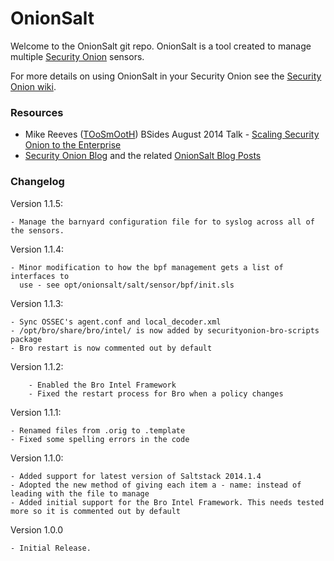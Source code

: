 OnionSalt
=========

Welcome to the OnionSalt git repo. OnionSalt is a tool created to manage multiple [Security Onion](https://code.google.com/p/security-onion/) sensors.

For more details on using OnionSalt in your Security Onion see the [Security Onion wiki](https://code.google.com/p/security-onion/wiki/Salt).

### Resources
- Mike Reeves ([TOoSmOotH](https://twitter.com/TOoSmOotH)) BSides August 2014 Talk - [Scaling Security Onion to the Enterprise](https://www.youtube.com/watch?v=hHhxVQxj3aY)
- [Security Onion Blog](http://blog.securityonion.net/) and the related [OnionSalt Blog Posts](http://blog.securityonion.net/search/label/onionsalt)

### Changelog

Version 1.1.5:

	- Manage the barnyard configuration file for to syslog across all of the sensors.

Version 1.1.4:

	- Minor modification to how the bpf management gets a list of interfaces to
	  use - see opt/onionsalt/salt/sensor/bpf/init.sls

Version 1.1.3:

	- Sync OSSEC's agent.conf and local_decoder.xml
	- /opt/bro/share/bro/intel/ is now added by securityonion-bro-scripts package
	- Bro restart is now commented out by default

Version 1.1.2:
        
        - Enabled the Bro Intel Framework
        - Fixed the restart process for Bro when a policy changes
        
Version 1.1.1:

	- Renamed files from .orig to .template
	- Fixed some spelling errors in the code

Version 1.1.0:

	- Added support for latest version of Saltstack 2014.1.4
	- Adopted the new method of giving each item a - name: instead of leading with the file to manage
	- Added initial support for the Bro Intel Framework. This needs tested more so it is commented out by default

Version 1.0.0

	- Initial Release. 
